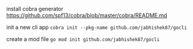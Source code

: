 install cobra generator https://github.com/spf13/cobra/blob/master/cobra/README.md

init a new cli app
`cobra init --pkg-name github.com/jabhishek87/gocli`

create a mod file
`go mod init github.com/jabhishek87/gocli`
